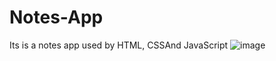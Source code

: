 # Notes-App
Its is a notes app used by HTML,  CSSAnd JavaScript
![image](https://github.com/user-attachments/assets/35d6fc08-459e-474a-9379-c99a22255af2)

